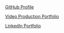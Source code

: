 [GitHub Profile](https://github.com/LittleBlue418)  

[Video Production Portfolio](http://www.ironoakmedia.com/)  

[LinkedIn Portfolio](https://www.linkedin.com/in/holly-thomas-6840b06a/)
